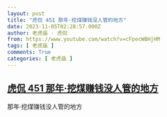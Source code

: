 ```yaml
---
layout: post
title: "虎侃 451 那年·挖煤赚钱没人管的地方"
date: 2023-11-05T02:28:57.000Z
author: 老虎庙 · 虎侃
from: https://www.youtube.com/watch?v=cFpecWBHjHM
tags: [ 老虎庙 ]
comments: True
categories: [ 老虎庙 ]
---
```

<!--1699151337000-->
[虎侃 451 那年·挖煤赚钱没人管的地方](https://www.youtube.com/watch?v=cFpecWBHjHM)
------

<div>
那年·挖煤赚钱没人管的地方
</div>
